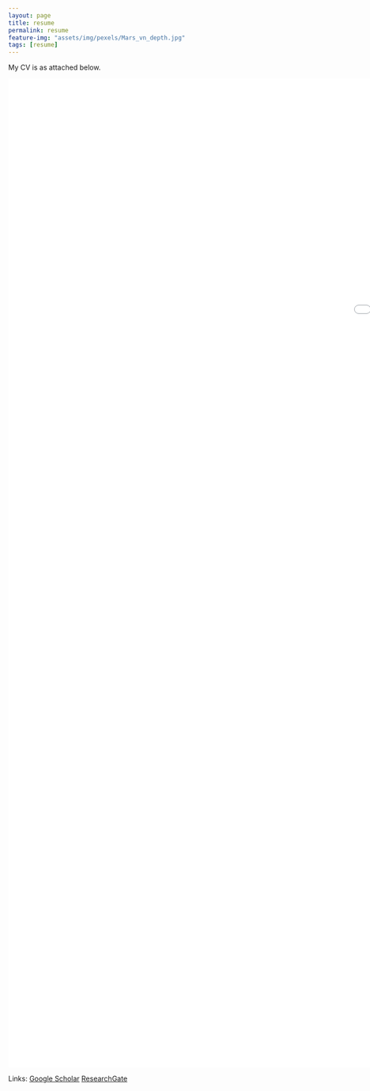 ```yaml
---
layout: page
title: resume
permalink: resume
feature-img: "assets/img/pexels/Mars_vn_depth.jpg"
tags: [resume]
---
```


My CV is as attached below.
 
<center><embed src="assets/pdf/cv.pdf" width="2000" height="2000"></center>



Links: [Google Scholar](https://scholar.google.com/citations?user=a3OHfGUAAAAJ&hl=en)    [ResearchGate](https://www.researchgate.net/profile/Xuezhi_Cang)
